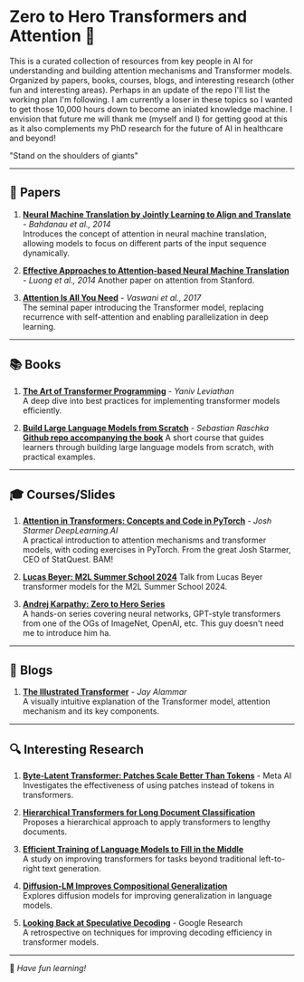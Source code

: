 # Zero to Hero Transformers and Attention 🚀

This is a curated collection of resources from key people in AI for understanding and building attention mechanisms and Transformer models. Organized by papers, books, courses, blogs, and interesting research (other fun and interesting areas). Perhaps in an update of the repo I'll list the working plan I'm following. I am currently a loser in these topics so I wanted to get those 10,000 hours down to become an iniated knowledge machine. I envision that future me will thank me (myself and I) for getting good at this as it also complements my PhD research for the future of AI in healthcare and beyond!

"Stand on the shoulders of giants"

---

## 📜 Papers

1. **[Neural Machine Translation by Jointly Learning to Align and Translate](https://arxiv.org/abs/1409.0473)** - *Bahdanau et al., 2014*  
   Introduces the concept of attention in neural machine translation, allowing models to focus on different parts of the input sequence dynamically.

2. **[Effective Approaches to Attention-based Neural Machine Translation](https://arxiv.org/pdf/1508.04025)** - *Luong et al., 2014*
   Another paper on attention from Stanford.
   
3. **[Attention Is All You Need](https://arxiv.org/abs/1706.03762)** - *Vaswani et al., 2017*  
   The seminal paper introducing the Transformer model, replacing recurrence with self-attention and enabling parallelization in deep learning.

---

## 📚 Books

1. **[The Art of Transformer Programming](https://yanivle.github.io/taotp.pdf)** - *Yaniv Leviathan*  
   A deep dive into best practices for implementing transformer models efficiently.

2. **[Build Large Language Models from Scratch](https://www.amazon.com/Build-Large-Language-Model-Scratch/dp/1633437167?crid=228R4JI0P0QFR&dib=eyJ2IjoiMSJ9.XvZyIer9iV133BWXqNiVt_OOJXZheO54dvZtQly8MC25PNYZrN3OWsGLjbg3I0G9hI3LkjwhsORxvHIob3nvCZFgdSSQEFe07VkehijGxT03n4Amdw7lnXxnsOUuWXeglfHnewCcV3DjL9zWHELfh5DG1ZErzFym3S6ZxSuFzNvoPkaq0uDlD_CKwqHdC0KM_RdvIqF0_2RudgvzRli0V155KkusHRck3pG7ybp5VyqKDC_GgL_MEywLwLhFgX6kOCgV6Rq90eTgSHFd6ac8krpIYjsHWe6H3IXbfKGvMXc.473O1-iUZC0z2hdx8L5Z5ZTNxtNV9gNPw_mE7QZ5Y90&dib_tag=se&keywords=raschka&qid=1730250834&sprefix=raschk,aps,162&sr=8-1&linkCode=sl1&tag=rasbt03-20&linkId=84ee23afbd12067e4098443718842dac&language=en_US&ref_=as_li_ss_tl)** - *Sebastian Raschka*  
**[Github repo accompanying the book](https://github.com/rasbt/LLMs-from-scratch)**
   A short course that guides learners through building large language models from scratch, with practical examples.

---

## 🎓 Courses/Slides

1. **[Attention in Transformers: Concepts and Code in PyTorch](https://www.deeplearning.ai/short-courses/attention-in-transformers-concepts-and-code-in-pytorch/?utm_campaign=joshstarmer-launch&utm_medium=social&utm_source=x)** - *Josh Starmer DeepLearning.AI*  
   A practical introduction to attention mechanisms and transformer models, with coding exercises in PyTorch. From the great Josh Starmer, CEO of StatQuest. BAM!

2. **[Lucas Beyer: M2L Summer School 2024](https://www.youtube.com/watch?v=bMXqnLiVgLk)**
   Talk from Lucas Beyer transformer models for the M2L Summer School 2024.

3. **[Andrej Karpathy: Zero to Hero Series](https://www.youtube.com/playlist?list=PLAqhIrjkxbuWI23v9cThsA9GvCAUhRvKZ)**  
   A hands-on series covering neural networks, GPT-style transformers from one of the OGs of ImageNet, OpenAI, etc. This guy doesn't need me to introduce him ha.

---

## 📝 Blogs

1. **[The Illustrated Transformer](https://jalammar.github.io/illustrated-transformer/)** - *Jay Alammar*  
   A visually intuitive explanation of the Transformer model, attention mechanism and its key components.

---

## 🔍 Interesting Research

1. **[Byte-Latent Transformer: Patches Scale Better Than Tokens](https://ai.meta.com/research/publications/byte-latent-transformer-patches-scale-better-than-tokens/)** - Meta AI  
   Investigates the effectiveness of using patches instead of tokens in transformers.

2. **[Hierarchical Transformers for Long Document Classification](https://arxiv.org/pdf/2201.09792)**  
   Proposes a hierarchical approach to apply transformers to lengthy documents.

3. **[Efficient Training of Language Models to Fill in the Middle](https://arxiv.org/abs/2201.03545)**  
   A study on improving transformers for tasks beyond traditional left-to-right text generation.

4. **[Diffusion-LM Improves Compositional Generalization](https://arxiv.org/abs/2211.17192)**  
   Explores diffusion models for improving generalization in language models.

5. **[Looking Back at Speculative Decoding](https://research.google/blog/looking-back-at-speculative-decoding/)** - Google Research  
   A retrospective on techniques for improving decoding efficiency in transformer models.

---

🚀 *Have fun learning!*  
